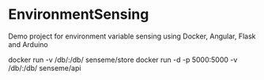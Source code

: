 # EnvironmentSensing
Demo project for environment variable sensing using Docker, Angular, Flask and Arduino


docker run -v /db/:/db/ senseme/store
docker run -d -p 5000:5000 -v /db/:/db/ senseme/api
